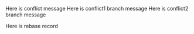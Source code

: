 Here is conflict message
Here is conflict1 branch message
Here is conflict2 branch message

Here is rebase record
